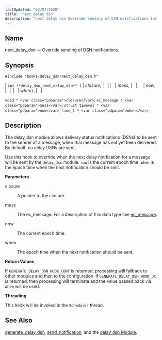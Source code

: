 ```yaml
---
lastUpdated: "02/04/2020"
title: "next_delay_dsn"
description: "next delay dsn Override sending of DSN notifications int delay dsn next delay dsn closure mess now when void closure ec message mess struct timeval now time t when The delay dsn module allows delivery status notifications DS Ns to be sent to the sender of a message when that..."
---
```


<a name="hooks.delay_dsn.next_delay_dsn"></a> 
## Name

next_delay_dsn — Override sending of DSN notifications.

## Synopsis

`#include "hooks/delay_dsn/next_delay_dsn.h"`

| `int **delay_dsn_next_delay_dsn** (` | <var class="pdparam">closure</var>, |   |
|   | <var class="pdparam">mess</var>, |   |
|   | <var class="pdparam">now</var>, |   |
|   | <var class="pdparam">when</var>`)`; |   |

`void * <var class="pdparam">closure</var>`;
`ec_message * <var class="pdparam">mess</var>`;
`struct timeval * <var class="pdparam">now</var>`;
`time_t * <var class="pdparam">when</var>`;<a name="idp36767232"></a> 
## Description

The delay_dsn module allows delivery status notifications (DSNs) to be sent to the sender of a message, when that message has not yet been delivered. By default, no delay DSNs are sent.

Use this hook to override when the next delay notification for a message will be sent by the `delay_dsn` module. `now` is the current epoch time. `when` is the epoch time when the next notification should be sent.

**<a name="idp36770576"></a> Parameters**

<dl class="variablelist">

<dt>closure</dt>

<dd>

A pointer to the closure.

</dd>

<dt>mess</dt>

<dd>

The ec_message. For a description of this data type see [ec_message](/momentum/3/3-api/structs-ec-message).

</dd>

<dt>now</dt>

<dd>

The current epoch time.

</dd>

<dt>when</dt>

<dd>

The epoch time when the next notification should be sent.

</dd>

</dl>

**<a name="idp36779472"></a> Return Values**

If `GENERATE_DELAY_DSN_HOOK_CONT` is returned, processing will fallback to other modules and then to the configuration. If `GENERATE_DELAY_DSN_HOOK_OK` is returned, then processing will terminate and the value passed back via `when` will be used.

**<a name="idp36781888"></a> Threading**

This hook will be invoked in the `Scheduler` thread.

<a name="idp36783360"></a> 
## See Also

[generate_delay_dsn](/momentum/3/3-api/hooks-delay-dsn-generate-delay-dsn), [send_notification](/momentum/3/3-api/hooks-delay-dsn-send-notification), and the [delay_dsn Module](/momentum/3/3-reference/3-reference-modules-delay-dsn).
